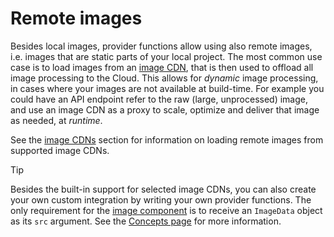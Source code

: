 # Remote images

Besides local images, provider functions allow using also remote images, i.e. images that are static parts of your local project. The most common use case is to load images from an [image CDN](https://web.dev/image-cdns/), that is then used to offload all image processing to the Cloud. This allows for _dynamic_ image processing, in cases where your images are not
available at build-time. For example you could have an API endpoint refer to the raw (large, unprocessed) image, and use
an image CDN as a proxy to scale, optimize and deliver that image as needed, at _runtime_.

See the [image CDNs](../cdn/index.md) section for information on loading remote images from supported image CDNs.

> [!TIP]
> Besides the built-in support for selected image CDNs, you can also create your own custom integration by writing your own provider functions. The only requirement for the [image component](./component.md) is to receive an `ImageData` object as its `src` argument. See the [Concepts page](./concepts.md#image-source) for more information.
